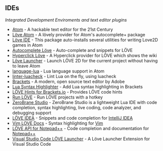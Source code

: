 
## IDEs
*Integrated Development Enviroments and text editor plugins*

* [Atom](https://atom.io/) - A hackable text editor for the 21st Century
* [Löve Atom](https://atom.io/packages/love-atom) - A lövely provider for Atom's autocomplete+ package
* [Löve IDE](https://atom.io/packages/love-ide) - This package auto-installs several utilities for writing Love2D games in Atom
* [Autocomplete Löve](https://atom.io/packages/autocomplete-love) - Auto-complete and snippets for LÖVE
* [Hyperclick Löve](https://atom.io/packages/hyperclick-love) - A Hyperclick provider for LÖVE which shows the wiki
* [Löve Launcher](https://atom.io/packages/love-launcher) - Launch LÖVE 2D for the current project without having to leave Atom
* [language-lua](https://github.com/FireZenk/language-lua) - Lua language support in Atom
* [linter-luacheck](https://github.com/AtomLinter/linter-luacheck) - Lint Lua on the fly, using luacheck
* [Brackets](http://brackets.io/) - A modern, open source text editor by Adobe
* [Lua Syntax Highlighter](https://github.com/ForbesLindesay/brackets-language-extensions) - Add Lua syntax highlighting in Brackets
* [LÖVE Hints for Brackets.io](https://gitlab.com/sdonalcreative/brackets-love-hints/) - Provides LÖVE code hints
* [Run LÖVE](https://github.com/instilledbee/run-love2d) - Run LÖVE projects with a hotkey
* [ZeroBrane Studio](https://studio.zerobrane.com/) - ZeroBrane Studio is a lightweight Lua IDE with code completion, syntax highlighting, live coding, code analyzer, and debugging support
* [LÖVE IDEA](https://github.com/rm-code/love-IDEA-plugin) - Snippets and code completion for [IntelliJ IDEA](https://www.jetbrains.com/idea/)
* [Vim LOVE Docs](https://github.com/davisdude/vim-love-docs) - Syntax highlighting for [Vim](http://www.vim.org)
* [LÖVE API for Notepad++](https://github.com/dail8859/love-api-npp) - Code completion and documentation for [Notepad++](https://notepad-plus-plus.org/)
* [Visual Studio Code LÖVE Launcher](https://marketplace.visualstudio.com/items?itemName=JanW.love-launcher) - A Löve Launcher Extension for Visual Studio Code
